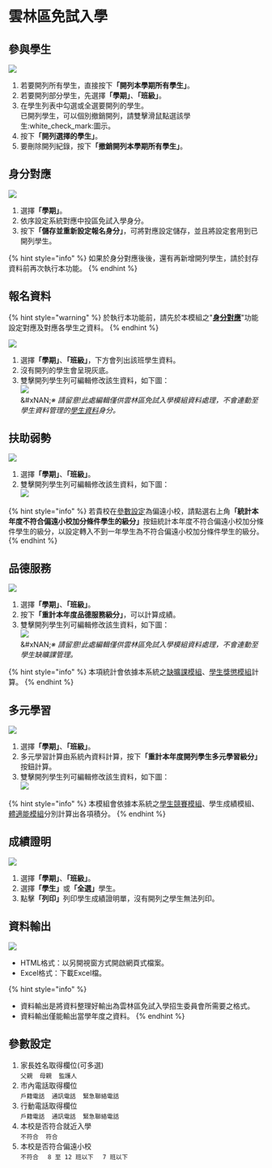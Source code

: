 # 雲林區免試入學

## 參與學生

![](../.gitbook/assets/ylc-stud-list.png)

1. 若要開列所有學生，直接按&#x4E0B;**「開列本學期所有學生」**。
2. 若要開列部分學生，先選&#x64C7;**「學期」**、**「班級」**。
3. 在學生列表中勾選或全選要開列的學生。\
   已開列學生，可以個別撤銷開列，請雙擊滑鼠點選該學生:white\_check\_mark:圖示。
4. 按&#x4E0B;**「開列選擇的學生」**。
5. 要刪除開列紀錄，按&#x4E0B;**「撤銷開列本學期所有學生」**。

## 身分對應

![](../.gitbook/assets/ylc-kind-mirror.png)

1. 選&#x64C7;**「學期」**。
2. 依序設定系統對應中投區免試入學身分。
3. 按&#x4E0B;**「儲存並重新設定報名身分」**，可將對應設定儲存，並且將設定套用到已開列學生。

{% hint style="info" %}
如果於身分對應後後，還有再新增開列學生，請於封存資料前再次執行本功能。
{% endhint %}

## 報名資料

{% hint style="warning" %}
於執行本功能前，請先於本模組之"[**身分對應**](yun-lin-qu-mian-shi-ru-xue.md#shen-fen-dui-ying)"功能設定對應及對應各學生之資料。
{% endhint %}

![](<../.gitbook/assets/ylc-stud-kind (1).png>)

1. 選&#x64C7;**「學期」**、**「班級」**，下方會列出該班學生資料。
2. 沒有開列的學生會呈現灰底。
3. 雙擊開列學生列可編輯修改該生資料，如下圖：\
   ![](../.gitbook/assets/ylc-stud-kind2.png)\
   &#xNAN;_※ 請留意!此處編輯僅供雲林區免試入學模組資料處理，不會連動至學生資料管理的_[_學生資料_](../jiao/sheng-liao-guan-li.md#xue-sheng-zi-liao)_身分。_

## 扶助弱勢

![](../.gitbook/assets/ylc-disadvantage.png)

1. 選&#x64C7;**「學期」**、**「班級」**。
2. 雙擊開列學生列可編輯修改該生資料，如下圖：\
   ![](../.gitbook/assets/ylc-disadvantage2.png)

{% hint style="info" %}
若貴校在[參數設定](yun-lin-qu-mian-shi-ru-xue.md#can-shu-she-ding)為偏遠小校，請點選右上&#x89D2;**「統計本年度不符合偏遠小校加分條件學生的級分」**&#x6309;鈕統計本年度不符合偏遠小校加分條件學生的級分，以設定轉入不到一年學生為不符合偏遠小校加分條件學生的級分。
{% endhint %}

## 品德服務

![](../.gitbook/assets/ylc-morality1.png)

1. 選&#x64C7;**「學期」**、**「班級」**。
2. 按&#x4E0B;**「重計本年度品德服務級分」**，可以計算成績。
3. 雙擊開列學生列可編輯修改該生資料，如下圖：\
   ![](../.gitbook/assets/ylc-morality2.png)\
   &#xNAN;_※ 請留意!此處編輯僅供雲林區免試入學模組資料處理，不會連動至學生缺曠課管理。_

{% hint style="info" %}
本項統計會依據本系統之[缺曠課模組](../undefined/que-guan-li.md)、[學生獎懲模組](../undefined/sheng-guan-li.md)計算。
{% endhint %}

## 多元學習

![](../.gitbook/assets/ylc-multi-learn1.png)

1. 選&#x64C7;**「學期」**、**「班級」**。
2. 多元學習計算由系統內資料計算，按&#x4E0B;**「重計本年度開列學生多元學習級分」**&#x6309;鈕計算。
3. 雙擊開列學生列可編輯修改該生資料，如下圖：\
   ![](../.gitbook/assets/ylc-multi-learn2.png)

{% hint style="info" %}
本模組會依據本系統之[學生競賽模組](../xiao-hang-zheng/sheng.md)、學生成績模組、[體適能模組](../undefined/sheng-neng.md)分別計算出各項積分。
{% endhint %}

## 成績證明

![](../.gitbook/assets/ylc-transcript.png)

1. 選&#x64C7;**「學期」**、**「班級」**。
2. 選&#x64C7;**「學生」**&#x6216;**「全選」**&#x5B78;生。
3. 點&#x64CA;**「列印」**&#x5217;印學生成績證明單，沒有開列之學生無法列印。

## 資料輸出

![](../.gitbook/assets/ylc-output.png)

* HTML格式：以另開視窗方式開啟網頁式檔案。
* Excel格式：下載Excel檔。

{% hint style="info" %}
- 資料輸出是將資料整理好輸出為雲林區免試入學招生委員會所需要之格式。
- 資料輸出僅能輸出當學年度之資料。
{% endhint %}

## 參數設定

1. 家長姓名取得欄位(可多選) \
   `父親`　`母親`　`監護人`&#x20;
2. 市內電話取得欄位\
   `戶籍電話`　`通訊電話`　`緊急聯絡電話`
3. 行動電話取得欄位\
   `戶籍電話`　`通訊電話`　`緊急聯絡電話`
4. 本校是否符合就近入學\
   `不符合`　`符合`&#x20;
5. 本校是否符合偏遠小校\
   `不符合` 　`8 至 12 班以下`　 `7 班以下`
